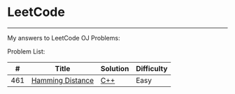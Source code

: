# LeetCode
-----
  My answers to LeetCode OJ Problems:
	
  Problem List:

| # | Title | Solution | Difficulty |
|---| ----- | -------- | ---------- |
|461|[Hamming Distance](https://leetcode.com/problems/hamming-distance/) | [C++](./algorithms/cpp/hamming_distance/hamming_distance.cpp)|Easy|